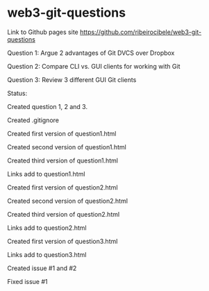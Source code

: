 # web3-git-questions

Link to Github pages site https://github.com/ribeirocibele/web3-git-questions

Question 1:
Argue 2 advantages of Git DVCS over Dropbox

Question 2:
Compare CLI vs. GUI clients for working with Git

Question 3:
Review 3 different GUI Git clients


Status:

Created question 1, 2 and 3.

Created .gitignore

Created first version of question1.html

Created second version of question1.html

Created third version of question1.html

Links add to question1.html

Created first version of question2.html

Created second version of question2.html

Created third version of question2.html

Links add to question2.html

Created first version of question3.html

Links add to question3.html

Created issue #1 and #2

Fixed issue #1